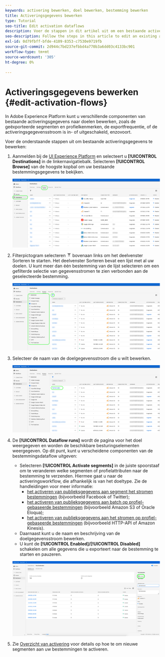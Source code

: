 ```yaml
---
keywords: activering bewerken, doel bewerken, bestemming bewerken
title: Activeringsgegevens bewerken
type: Tutorial
seo-title: Edit activation dataflows
description: Voer de stappen in dit artikel uit om een bestaande activeringsgegevensstroom in Adobe Experience Platform te bewerken.
seo-description: Follow the steps in this article to edit an existing activation dataflow in Adobe Experience Platform.
exl-id: 0d79fbff-bfde-4109-8353-c7530e9719fb
source-git-commit: 2d944c7bd237efbbd4a770b3a6dd03c4133bc901
workflow-type: tm+mt
source-wordcount: '305'
ht-degree: 0%

---
```


# Activeringsgegevens bewerken {#edit-activation-flows}

In Adobe Experience Platform kunt u verschillende componenten van bestaande activeringsgegevens naar doelen bewerken, zoals de geëxporteerde segmenten en profielkenmerken, de exportfrequentie, of de activeringsgegevensstroom is in- of uitgeschakeld, enzovoort.

Voer de onderstaande stappen uit om bestaande activeringsgegevens te bewerken:

1. Aanmelden bij de [UI Experience Platform](https://platform.adobe.com/) en selecteert u **[!UICONTROL Destinations]** in de linkernavigatiebalk. Selecteren **[!UICONTROL Browse]** van de hoogste kopbal om uw bestaande bestemmingsgegevens te bekijken.

   ![Bladeren door doelen](../assets/ui/edit-activation/browse-destinations.png)

2. Filterpictogram selecteren ![Filter-pictogram](../assets/ui/edit-activation/filter.png) bovenaan links om het deelvenster Sorteren te starten. Het deelvenster Sorteren bevat een lijst met al uw doelen. U kunt meer dan één bestemming van de lijst selecteren om een gefilterde selectie van gegevensstromen te zien verbonden aan de geselecteerde bestemming.

   ![Filterdoelen](../assets/ui/edit-activation/filter-destinations.png)

3. Selecteer de naam van de doelgegevensstroom die u wilt bewerken.

   ![Doel selecteren](../assets/ui/edit-activation/destination-select.png)

4. De **[!UICONTROL Dataflow runs]** wordt de pagina voor het doel weergegeven en worden de beschikbare besturingselementen weergegeven. Op dit punt, kunt u verscheidene componenten van de bestemmingsdataflow uitgeven:

   * Selecteren **[!UICONTROL Activate segments]** in de juiste spoorstaaf om te veranderen welke segmenten of profielattributen naar de bestemming te verzenden. Hiermee gaat u naar de activeringsworkflow, die afhankelijk is van het doeltype. Zie de handleidingen voor meer informatie:
      * [het activeren van publieksgegevens aan segment het stromen bestemmingen](./activate-segment-streaming-destinations.md) (bijvoorbeeld Facebook of Twitter);
      * [het activeren van publieksgegevens aan batch op profiel-gebaseerde bestemmingen](./activate-batch-profile-destinations.md) (bijvoorbeeld Amazon S3 of Oracle Eloqua);
      * [het activeren van publieksgegevens aan het stromen op profiel-gebaseerde bestemmingen](./activate-streaming-profile-destinations.md) (bijvoorbeeld HTTP-API of Amazon Kinesis).
   * Daarnaast kunt u de naam en beschrijving van de doelgegevensstroom bewerken.
   * U kunt de **[!UICONTROL Enabled]/[!UICONTROL Disabled]** schakelen om alle gegevens die u exporteert naar de bestemming te starten en pauzeren.

   ![Doelgegevens](../assets/ui/edit-activation/destination-details.png)

5. Zie [Overzicht van activering](activation-overview.md) voor details op hoe te om nieuwe segmenten aan uw bestemmingen te activeren.
